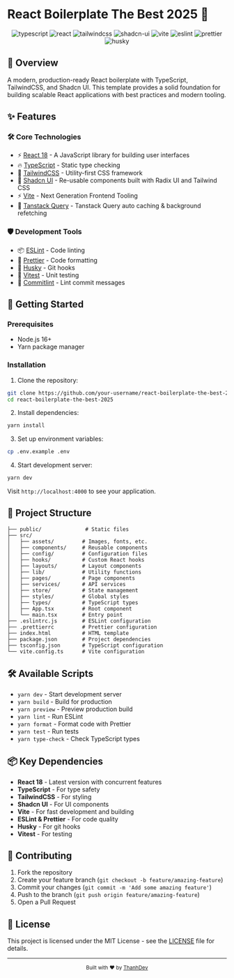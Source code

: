 # React Boilerplate The Best 2025 🚀

<div align="center">
  <img src="https://img.shields.io/badge/-TypeScript-black?style=for-the-badge&logoColor=white&logo=typescript&color=3178C6" alt="typescript" />
  <img src="https://img.shields.io/badge/-ReactJs-61DAFB?logo=react&logoColor=white&style=for-the-badge" alt="react" />
  <img src="https://img.shields.io/badge/-Tailwind_CSS-black?style=for-the-badge&logoColor=white&logo=tailwindcss&color=06B6D4" alt="tailwindcss" />
  <img src="https://img.shields.io/badge/shadcn/ui-000000?style=for-the-badge&logo=shadcn/ui&logoColor=white" alt="shadcn-ui" />
  <img src="https://img.shields.io/badge/-Vite-646CFF?style=for-the-badge&logoColor=white&logo=vite" alt="vite" />
  <img src="https://img.shields.io/badge/-ESLint-4B32C3?style=for-the-badge&logoColor=white&logo=eslint" alt="eslint" />
  <img src="https://img.shields.io/badge/-Prettier-F7B93E?style=for-the-badge&logoColor=white&logo=prettier" alt="prettier" />
  <img src="https://img.shields.io/badge/-Husky-000000?style=for-the-badge&logoColor=white&logo=husky" alt="husky" />
</div>

## 📝 Overview

A modern, production-ready React boilerplate with TypeScript, TailwindCSS, and Shadcn UI. This template provides a solid foundation for building scalable React applications with best practices and modern tooling.

## ✨ Features

### 🛠 Core Technologies

- ⚡️ [React 18](https://react.dev/) - A JavaScript library for building user interfaces
- 🔥 [TypeScript](https://www.typescriptlang.org) - Static type checking
- 🎨 [TailwindCSS](https://tailwindcss.com) - Utility-first CSS framework
- 🎯 [Shadcn UI](https://ui.shadcn.com/) - Re-usable components built with Radix UI and Tailwind CSS
- ⚡️ [Vite](https://vitejs.dev/) - Next Generation Frontend Tooling
- 🦖 [Tanstack Query](https://tanstack.com/query) - Tanstack Query auto caching & background refetching

### 🛡 Development Tools

- 📦 [ESLint](https://eslint.org/) - Code linting
- 💅 [Prettier](https://prettier.io) - Code formatting
- 🦊 [Husky](https://typicode.github.io/husky/) - Git hooks
- 🧪 [Vitest](https://vitest.dev/) - Unit testing
- 📝 [Commitlint](https://commitlint.js.org/) - Lint commit messages

## 🚀 Getting Started

### Prerequisites

- Node.js 16+
- Yarn package manager

### Installation

1. Clone the repository:

```bash
git clone https://github.com/your-username/react-boilerplate-the-best-2025.git
cd react-boilerplate-the-best-2025
```

2. Install dependencies:

```bash
yarn install
```

3. Set up environment variables:

```bash
cp .env.example .env
```

4. Start development server:

```bash
yarn dev
```

Visit `http://localhost:4000` to see your application.

## 📁 Project Structure

```
├── public/              # Static files
├── src/
│   ├── assets/         # Images, fonts, etc.
│   ├── components/     # Reusable components
│   ├── config/         # Configuration files
│   ├── hooks/          # Custom React hooks
│   ├── layouts/        # Layout components
│   ├── lib/            # Utility functions
│   ├── pages/          # Page components
│   ├── services/       # API services
│   ├── store/          # State management
│   ├── styles/         # Global styles
│   ├── types/          # TypeScript types
│   ├── App.tsx         # Root component
│   └── main.tsx        # Entry point
├── .eslintrc.js        # ESLint configuration
├── .prettierrc         # Prettier configuration
├── index.html          # HTML template
├── package.json        # Project dependencies
├── tsconfig.json       # TypeScript configuration
└── vite.config.ts      # Vite configuration
```

## 🛠 Available Scripts

- `yarn dev` - Start development server
- `yarn build` - Build for production
- `yarn preview` - Preview production build
- `yarn lint` - Run ESLint
- `yarn format` - Format code with Prettier
- `yarn test` - Run tests
- `yarn type-check` - Check TypeScript types

## 📦 Key Dependencies

- **React 18** - Latest version with concurrent features
- **TypeScript** - For type safety
- **TailwindCSS** - For styling
- **Shadcn UI** - For UI components
- **Vite** - For fast development and building
- **ESLint & Prettier** - For code quality
- **Husky** - For git hooks
- **Vitest** - For testing

## 🤝 Contributing

1. Fork the repository
2. Create your feature branch (`git checkout -b feature/amazing-feature`)
3. Commit your changes (`git commit -m 'Add some amazing feature'`)
4. Push to the branch (`git push origin feature/amazing-feature`)
5. Open a Pull Request

## 📝 License

This project is licensed under the MIT License - see the [LICENSE](LICENSE) file for details.

---

<div align="center">
  <sub>Built with ❤️ by <a href="https://www.facebook.com/thanh.vophuoc.50">ThanhDev</a></sub>
</div>
